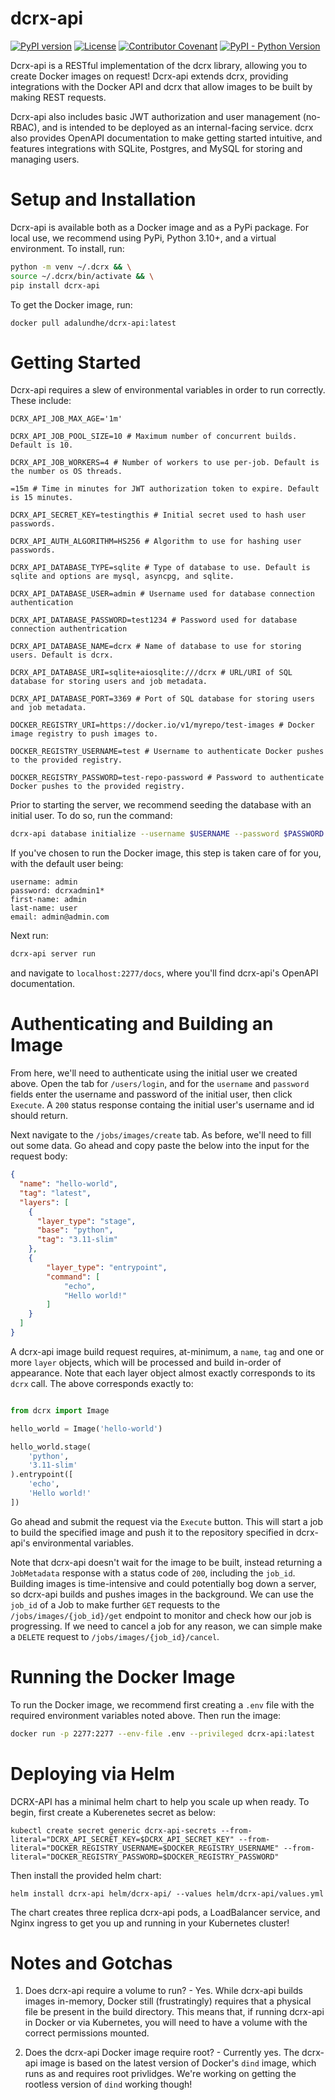 # dcrx-api
[![PyPI version](https://img.shields.io/pypi/v/dcrx-api?color=gre)](https://pypi.org/project/dcrx-api/)
[![License](https://img.shields.io/github/license/scorbettUM/dcrx-api)](https://github.com/scorbettUM/dcrx-api/blob/main/LICENSE)
[![Contributor Covenant](https://img.shields.io/badge/Contributor%20Covenant-2.1-4baaaa.svg)](https://github.com/scorbettUM/dcrx-api/blob/main/CODE_OF_CONDUCT.md)
[![PyPI - Python Version](https://img.shields.io/pypi/pyversions/dcrx-api)](https://pypi.org/project/dcrx-api/)

Dcrx-api is a RESTful implementation of the dcrx library, allowing you to create Docker images on request! Dcrx-api extends dcrx, providing integrations with the Docker API and dcrx that allow images to be built by making REST requests.

Dcrx-api also includes basic JWT authorization and user management (no-RBAC), and is intended to be deployed as an internal-facing service. dcrx also provides OpenAPI documentation to make getting started intuitive, and features integrations with SQLite, Postgres, and MySQL for storing and managing users.


# Setup and Installation

Dcrx-api is available both as a Docker image and as a PyPi package. For local use, we recommend using PyPi, Python 3.10+, and a virtual environment. To install, run:

```bash
python -m venv ~/.dcrx && \
source ~/.dcrx/bin/activate && \
pip install dcrx-api
```

To get the Docker image, run:

```
docker pull adalundhe/dcrx-api:latest
```


# Getting Started

Dcrx-api requires a slew of environmental variables in order to run correctly. These include:

```
DCRX_API_JOB_MAX_AGE='1m'

DCRX_API_JOB_POOL_SIZE=10 # Maximum number of concurrent builds. Default is 10.

DCRX_API_JOB_WORKERS=4 # Number of workers to use per-job. Default is the number os OS threads.

=15m # Time in minutes for JWT authorization token to expire. Default is 15 minutes.

DCRX_API_SECRET_KEY=testingthis # Initial secret used to hash user passwords.

DCRX_API_AUTH_ALGORITHM=HS256 # Algorithm to use for hashing user passwords.

DCRX_API_DATABASE_TYPE=sqlite # Type of database to use. Default is sqlite and options are mysql, asyncpg, and sqlite.

DCRX_API_DATABASE_USER=admin # Username used for database connection authentication

DCRX_API_DATABASE_PASSWORD=test1234 # Password used for database connection authentrication

DCRX_API_DATABASE_NAME=dcrx # Name of database to use for storing users. Default is dcrx.

DCRX_API_DATABASE_URI=sqlite+aiosqlite:///dcrx # URL/URI of SQL database for storing users and job metadata.

DCRX_API_DATABASE_PORT=3369 # Port of SQL database for storing users and job metadata.

DOCKER_REGISTRY_URI=https://docker.io/v1/myrepo/test-images # Docker image registry to push images to.

DOCKER_REGISTRY_USERNAME=test # Username to authenticate Docker pushes to the provided registry.

DOCKER_REGISTRY_PASSWORD=test-repo-password # Password to authenticate Docker pushes to the provided registry.
```

Prior to starting the server, we recommend seeding the database with an initial user. To do so, run the command:

```bash
dcrx-api database initialize --username $USERNAME --password $PASSWORD --first-name $FIRST_NAME --last-name $LAST_NAME --email $EMAIL
```

If you've chosen to run the Docker image, this step is taken care of for you, with the default user being:

```
username: admin
password: dcrxadmin1*
first-name: admin
last-name: user
email: admin@admin.com
```

Next run:

```bash
dcrx-api server run
```

and navigate to `localhost:2277/docs`, where you'll find dcrx-api's OpenAPI documentation.


# Authenticating and Building an Image

From here, we'll need to authenticate using the initial user we created above. Open the tab for `/users/login`, and for the `username` and `password` fields enter the username and password of the initial user, then click `Execute`. A `200` status response containg the initial user's username and id should return.

Next navigate to the `/jobs/images/create` tab. As before, we'll need to fill out some data. Go ahead and copy paste the below into the input for the request body:

```json
{
  "name": "hello-world",
  "tag": "latest",
  "layers": [
    {
      "layer_type": "stage",
      "base": "python",
      "tag": "3.11-slim"
    },
    {
        "layer_type": "entrypoint",
        "command": [
            "echo",
            "Hello world!"
        ]
    }
  ]
}
```

A dcrx-api image build request requires, at-minimum, a `name`, `tag` and one or more `layer` objects, which will be processed and build in-order of appearance. Note that each layer object almost exactly corresponds to its `dcrx` call. The above corresponds exactly to:

```python

from dcrx import Image

hello_world = Image('hello-world')

hello_world.stage(
    'python',
    '3.11-slim'
).entrypoint([
    'echo',
    'Hello world!'
])
```

Go ahead and submit the request via the `Execute` button. This will start a job to build the specified image and push it to the repository specified in dcrx-api's environmental variables.

Note that dcrx-api doesn't wait for the image to be built, instead returning a `JobMetadata` response with a status code of `200`, including the `job_id`. Building images is time-intensive and could potentially bog down a server, so dcrx-api builds and pushes images in the background. We can use the `job_id` of a Job to make further `GET` requests to the `/jobs/images/{job_id}/get` endpoint to monitor and check how our job is progressing. If we need to cancel a job for any reason, we can simple make a `DELETE` request to `/jobs/images/{job_id}/cancel`.


# Running the Docker Image

To run the Docker image, we recommend first creating a `.env` file with the required environment variables noted above. Then run the image:

```bash
docker run -p 2277:2277 --env-file .env --privileged dcrx-api:latest
```

# Deploying via Helm

DCRX-API has a minimal helm chart to help you scale up when ready. To begin, first create a Kuberenetes secret as below:

```
kubectl create secret generic dcrx-api-secrets --from-literal="DCRX_API_SECRET_KEY=$DCRX_API_SECRET_KEY" --from-literal="DOCKER_REGISTRY_USERNAME=$DOCKER_REGISTRY_USERNAME" --from-literal="DOCKER_REGISTRY_PASSWORD=$DOCKER_REGISTRY_PASSWORD"

```

Then install the provided helm chart:

```
helm install dcrx-api helm/dcrx-api/ --values helm/dcrx-api/values.yml
```

The chart creates three replica dcrx-api pods, a LoadBalancer service, and Nginx ingress to get you up and running in your Kubernetes cluster!


# Notes and Gotchas

1. Does dcrx-api require a volume to run? - Yes. While dcrx-api builds images in-memory, Docker still (frustratingly) requires that a physical file be present in the build directory. This means that, if running dcrx-api in Docker or via Kubernetes, you will need to have a volume with the correct permissions mounted.

2. Does the dcrx-api Docker image require root? - Currently yes. The dcrx-api image is based on the latest version of Docker's `dind` image, which runs as and requires root privlidges. We're working on getting the rootless version of `dind` working though!